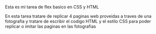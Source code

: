 Esta es mi tarea de flex basico en CSS y HTML

En esta tarea tratare de replicar 4 paginas web proveidas a traves de una fotografia y tratare de escribir el codigo HTML y el estilo CSS para poder replicar o imitar las paginas en las fotografias